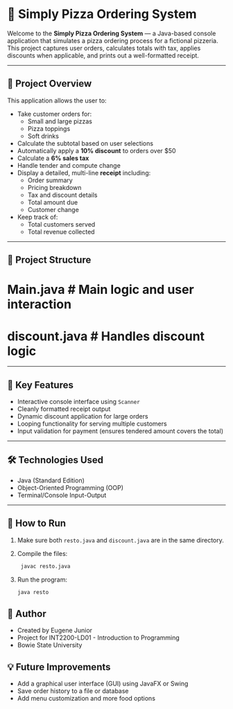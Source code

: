 # 🍕 Simply Pizza Ordering System

Welcome to the **Simply Pizza Ordering System** — a Java-based console application that simulates a pizza ordering process for a fictional pizzeria. This project captures user orders, calculates totals with tax, applies discounts when applicable, and prints out a well-formatted receipt.

---

## 🧾 Project Overview

This application allows the user to:

- Take customer orders for:
  - Small and large pizzas
  - Pizza toppings
  - Soft drinks
- Calculate the subtotal based on user selections
- Automatically apply a **10% discount** to orders over $50
- Calculate a **6% sales tax**
- Handle tender and compute change
- Display a detailed, multi-line **receipt** including:
  - Order summary
  - Pricing breakdown
  - Tax and discount details
  - Total amount due
  - Customer change
- Keep track of:
  - Total customers served
  - Total revenue collected

---

## 📁 Project Structure

# Main.java        # Main logic and user interaction
# discount.java    # Handles discount logic
---

## 🧠 Key Features

- Interactive console interface using `Scanner`
- Cleanly formatted receipt output
- Dynamic discount application for large orders
- Looping functionality for serving multiple customers
- Input validation for payment (ensures tendered amount covers the total)

---

## 🛠️ Technologies Used

- Java (Standard Edition)
- Object-Oriented Programming (OOP)
- Terminal/Console Input-Output

---

## 🚀 How to Run

1. Make sure both `resto.java` and `discount.java` are in the same directory.

2. Compile the files:

   ``` bash
    javac resto.java
    ```

3. Run the program:

    ```bash
    java resto
    ```

## 📌 Author

- Created by Eugene Junior
- Project for INT2200-LD01 - Introduction to Programming
- Bowie State University


## 💡 Future Improvements


- Add a graphical user interface (GUI) using JavaFX or Swing
- Save order history to a file or database
- Add menu customization and more food options

